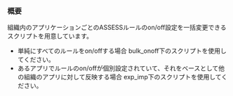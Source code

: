 ### 概要
組織内のアプリケーションごとのASSESSルールのon/off設定を一括変更できるスクリプトを用意しています。
- 単純にすべてのルールをon/offする場合
  bulk_onoff下のスクリプトを使用してください。
- あるアプリでルールのon/offが個別設定されていて、それをベースとして他の組織のアプリに対して反映する場合
  exp_imp下のスクリプトを使用してください。
